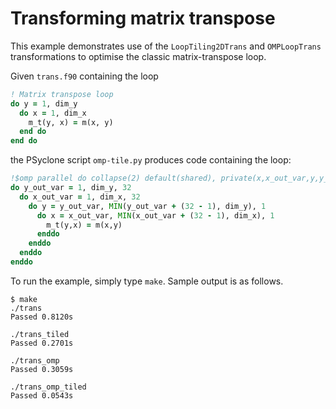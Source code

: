 # Transforming matrix transpose

This example demonstrates use of the `LoopTiling2DTrans` and `OMPLoopTrans` transformations to optimise the classic matrix-transpose loop.

Given `trans.f90` containing the loop

```f90
! Matrix transpose loop
do y = 1, dim_y
  do x = 1, dim_x
    m_t(y, x) = m(x, y)
  end do
end do
```

the PSyclone script `omp-tile.py` produces code containing the loop:

```f90
!$omp parallel do collapse(2) default(shared), private(x,x_out_var,y,y_out_var), schedule(auto)
do y_out_var = 1, dim_y, 32
  do x_out_var = 1, dim_x, 32
    do y = y_out_var, MIN(y_out_var + (32 - 1), dim_y), 1
      do x = x_out_var, MIN(x_out_var + (32 - 1), dim_x), 1
        m_t(y,x) = m(x,y)
      enddo
    enddo
  enddo
enddo
```

To run the example, simply type `make`. Sample output is as follows.

```
$ make
./trans
Passed 0.8120s

./trans_tiled
Passed 0.2701s

./trans_omp
Passed 0.3059s

./trans_omp_tiled
Passed 0.0543s
```
